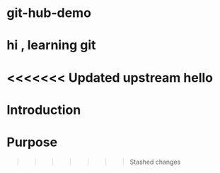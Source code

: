 # git-hub-demo

# hi , learning git
<<<<<<< Updated upstream
hello
=======

# Introduction

# Purpose

>>>>>>> Stashed changes
